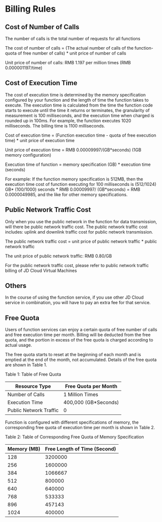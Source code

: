 # Billing Rules




## Cost of Number of Calls

The number of calls is the total number of requests for all functions

The cost of number of calls = (The actual number of calls of the function-quota of free number of calls) * unit price of number of calls

Unit price of number of calls: RMB 1.197 per million times (RMB 0.000001197/time)

 

## Cost of Execution Time

 The cost of execution time is determined by the memory specification configured by your function and the length of time the function takes to execute. The execution time is calculated from the time the function code starts to execute until the time it returns or terminates, the granularity of measurement is 100 milliseconds, and the execution time when charged is rounded up in 100ms. For example, the function executes 1020 milliseconds. The billing time is 1100 milliseconds.

Cost of execution time = (Function execution time - quota of free execution time) * unit price of execution time

Unit price of execution time = RMB 0.00009997/(GB*seconds) (1GB memory configuration)

Execution time of function = memory specification (GB) * execution time (seconds)

For example: If the function memory specification is 512MB, then the execution time cost of function executing for 100 milliseconds is (512/1024) GB* (100/1000) seconds * RMB 0.00009997/ (GB*seconds) = RMB 0.0000049985, and the like for other memory specifications.

 
## Public Network Traffic Cost 

Only when you use the public network in the function for data transmission, will there be public network traffic cost. The public network traffic cost includes: uplink and downlink traffic cost for public network transmission.

The public network traffic cost = unit price of public network traffic * public network traffic

The unit price of public network traffic: RMB 0.80/GB

For the public network traffic cost, please refer to public network traffic billing of JD Cloud Virtual Machines

 

## Others

In the course of using the function service, if you use other JD Cloud service in combination, you will have to pay an extra fee for that service.

 

## Free Quota

Users of function services can enjoy a certain quota of free number of calls and free execution time per month. Billing will be deducted from the free quota, and the portion in excess of the free quota is charged according to actual usage.

The free quota starts to reset at the beginning of each month and is emptied at the end of the month, not accumulated. Details of the free quota are shown in Table 1.

Table 1: Table of Free Quota

| Resource Type | Free Quota per Month |
| -------- | ------------ |
| Number of Calls | 1 Million Times      |
| Execution Time | 400,000 (GB*Seconds) |
| Public Network Traffic | 0            |

 

Function is configured with different specifications of memory, the corresponding free quota of execution time per month is shown in Table 2.

Table 2: Table of Corresponding Free Quota of Memory Specification

| Memory (MB) | Free Length of Time (Second) |
| ---------- | -------------- |
| 128        | 3200000        |
| 256        | 1600000        |
| 384        | 1066667        |
| 512        | 800000         |
| 640        | 640000         |
| 768        | 533333         |
| 896        | 457143         |
| 1024       | 400000         |

